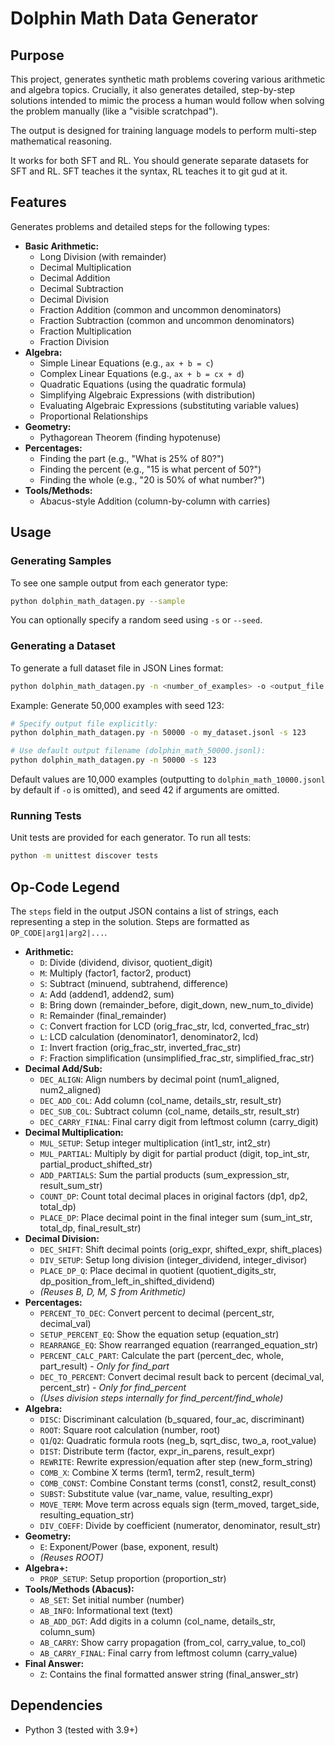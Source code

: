 # Dolphin Math Data Generator

## Purpose

This project, generates synthetic math problems covering various arithmetic and algebra topics. Crucially, it also generates detailed, step-by-step solutions intended to mimic the process a human would follow when solving the problem manually (like a "visible scratchpad").

The output is designed for training language models to perform multi-step mathematical reasoning.

It works for both SFT and RL.  You should generate separate datasets for SFT and RL.  SFT teaches it the syntax, RL teaches it to git gud at it.

## Features

Generates problems and detailed steps for the following types:

*   **Basic Arithmetic:**
    *   Long Division (with remainder)
    *   Decimal Multiplication
    *   Decimal Addition
    *   Decimal Subtraction
    *   Decimal Division
    *   Fraction Addition (common and uncommon denominators)
    *   Fraction Subtraction (common and uncommon denominators)
    *   Fraction Multiplication
    *   Fraction Division
*   **Algebra:**
    *   Simple Linear Equations (e.g., `ax + b = c`)
    *   Complex Linear Equations (e.g., `ax + b = cx + d`)
    *   Quadratic Equations (using the quadratic formula)
    *   Simplifying Algebraic Expressions (with distribution)
    *   Evaluating Algebraic Expressions (substituting variable values)
    *   Proportional Relationships
*   **Geometry:**
    *   Pythagorean Theorem (finding hypotenuse)
*   **Percentages:**
    *   Finding the part (e.g., "What is 25% of 80?")
    *   Finding the percent (e.g., "15 is what percent of 50?")
    *   Finding the whole (e.g., "20 is 50% of what number?")
*   **Tools/Methods:**
    *   Abacus-style Addition (column-by-column with carries)

## Usage


### Generating Samples

To see one sample output from each generator type:

```bash
python dolphin_math_datagen.py --sample
```
You can optionally specify a random seed using `-s` or `--seed`.

### Generating a Dataset

To generate a full dataset file in JSON Lines format:

```bash
python dolphin_math_datagen.py -n <number_of_examples> -o <output_file.jsonl>
```

Example: Generate 50,000 examples with seed 123:
```bash
# Specify output file explicitly:
python dolphin_math_datagen.py -n 50000 -o my_dataset.jsonl -s 123

# Use default output filename (dolphin_math_50000.jsonl):
python dolphin_math_datagen.py -n 50000 -s 123
```

Default values are 10,000 examples (outputting to `dolphin_math_10000.jsonl` by default if `-o` is omitted), and seed 42 if arguments are omitted.

### Running Tests

Unit tests are provided for each generator. To run all tests:

```bash
python -m unittest discover tests
```

## Op-Code Legend

The `steps` field in the output JSON contains a list of strings, each representing a step in the solution. Steps are formatted as `OP_CODE|arg1|arg2|...`.

*   **Arithmetic:**
    *   `D`: Divide (dividend, divisor, quotient_digit)
    *   `M`: Multiply (factor1, factor2, product)
    *   `S`: Subtract (minuend, subtrahend, difference)
    *   `A`: Add (addend1, addend2, sum)
    *   `B`: Bring down (remainder_before, digit_down, new_num_to_divide)
    *   `R`: Remainder (final_remainder)
    *   `C`: Convert fraction for LCD (orig_frac_str, lcd, converted_frac_str)
    *   `L`: LCD calculation (denominator1, denominator2, lcd)
    *   `I`: Invert fraction (orig_frac_str, inverted_frac_str)
    *   `F`: Fraction simplification (unsimplified_frac_str, simplified_frac_str)
*   **Decimal Add/Sub:**
    *   `DEC_ALIGN`: Align numbers by decimal point (num1_aligned, num2_aligned)
    *   `DEC_ADD_COL`: Add column (col_name, details_str, result_str)
    *   `DEC_SUB_COL`: Subtract column (col_name, details_str, result_str)
    *   `DEC_CARRY_FINAL`: Final carry digit from leftmost column (carry_digit)
*   **Decimal Multiplication:**
    *   `MUL_SETUP`: Setup integer multiplication (int1_str, int2_str)
    *   `MUL_PARTIAL`: Multiply by digit for partial product (digit, top_int_str, partial_product_shifted_str)
    *   `ADD_PARTIALS`: Sum the partial products (sum_expression_str, result_sum_str)
    *   `COUNT_DP`: Count total decimal places in original factors (dp1, dp2, total_dp)
    *   `PLACE_DP`: Place decimal point in the final integer sum (sum_int_str, total_dp, final_result_str)
*   **Decimal Division:**
    *   `DEC_SHIFT`: Shift decimal points (orig_expr, shifted_expr, shift_places)
    *   `DIV_SETUP`: Setup long division (integer_dividend, integer_divisor)
    *   `PLACE_DP_Q`: Place decimal in quotient (quotient_digits_str, dp_position_from_left_in_shifted_dividend)
    *   *(Reuses B, D, M, S from Arithmetic)*
*   **Percentages:**
    *   `PERCENT_TO_DEC`: Convert percent to decimal (percent_str, decimal_val)
    *   `SETUP_PERCENT_EQ`: Show the equation setup (equation_str)
    *   `REARRANGE_EQ`: Show rearranged equation (rearranged_equation_str)
    *   `PERCENT_CALC_PART`: Calculate the part (percent_dec, whole, part_result) - *Only for find_part*
    *   `DEC_TO_PERCENT`: Convert decimal result back to percent (decimal_val, percent_str) - *Only for find_percent*
    *   *(Uses division steps internally for find_percent/find_whole)*
*   **Algebra:**
    *   `DISC`: Discriminant calculation (b_squared, four_ac, discriminant)
    *   `ROOT`: Square root calculation (number, root)
    *   `Q1`/`Q2`: Quadratic formula roots (neg_b, sqrt_disc, two_a, root_value)
    *   `DIST`: Distribute term (factor, expr_in_parens, result_expr)
    *   `REWRITE`: Rewrite expression/equation after step (new_form_string)
    *   `COMB_X`: Combine X terms (term1, term2, result_term)
    *   `COMB_CONST`: Combine Constant terms (const1, const2, result_const)
    *   `SUBST`: Substitute value (var_name, value, resulting_expr)
    *   `MOVE_TERM`: Move term across equals sign (term_moved, target_side, resulting_equation_str)
    *   `DIV_COEFF`: Divide by coefficient (numerator, denominator, result_str)
*   **Geometry:**
    *   `E`: Exponent/Power (base, exponent, result)
    *   *(Reuses ROOT)*
*   **Algebra+:**
    *   `PROP_SETUP`: Setup proportion (proportion_str)
*   **Tools/Methods (Abacus):**
    *   `AB_SET`: Set initial number (number)
    *   `AB_INFO`: Informational text (text)
    *   `AB_ADD_DGT`: Add digits in a column (col_name, details_str, column_sum)
    *   `AB_CARRY`: Show carry propagation (from_col, carry_value, to_col)
    *   `AB_CARRY_FINAL`: Final carry from leftmost column (carry_value)
*   **Final Answer:**
    *   `Z`: Contains the final formatted answer string (final_answer_str)

## Dependencies

*   Python 3 (tested with 3.9+)
